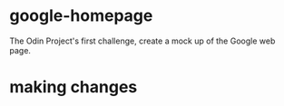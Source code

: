 # google-homepage
The Odin Project's first challenge, create a mock up of the Google web page. 
# making changes
